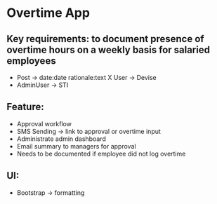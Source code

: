 # Overtime App

## Key requirements: to document presence of overtime hours on a weekly basis for salaried employees

- Post -> date:date rationale:text
X User -> Devise
- AdminUser -> STI

## Feature:
- Approval workflow
- SMS Sending -> link to approval or overtime input
- Administrate admin dashboard
- Email summary to managers for approval
- Needs to be documented if employee did not log overtime

## UI:
- Bootstrap -> formatting
